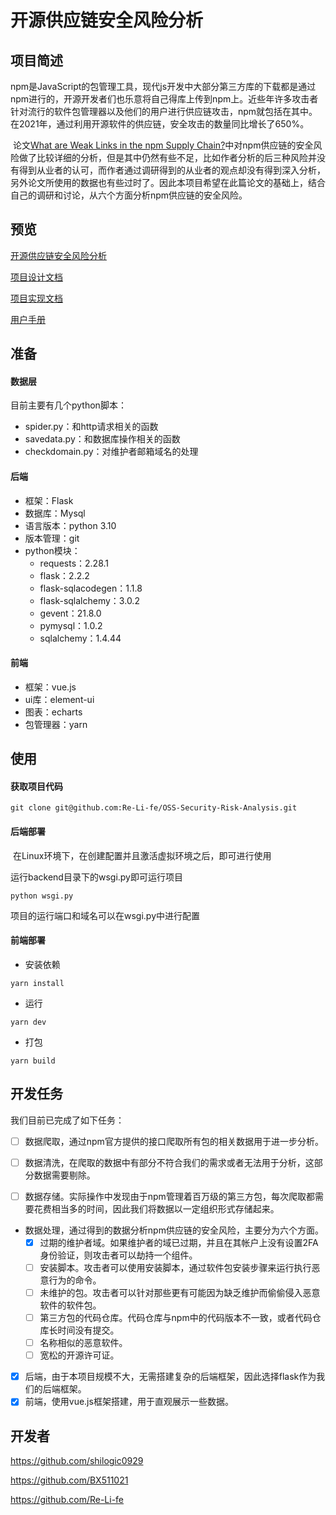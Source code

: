 # 开源供应链安全风险分析

## 项目简述

​	npm是JavaScript的包管理工具，现代js开发中大部分第三方库的下载都是通过npm进行的，开源开发者们也乐意将自己得库上传到npm上。近些年许多攻击者针对流行的软件包管理器以及他们的用户进行供应链攻击，npm就包括在其中。在2021年，通过利用开源软件的供应链，安全攻击的数量同比增长了650%。

​	论文[What are Weak Links in the npm Supply Chain?](https://arxiv.org/abs/2112.10165v2)中对npm供应链的安全风险做了比较详细的分析，但是其中仍然有些不足，比如作者分析的后三种风险并没有得到从业者的认可，而作者通过调研得到的从业者的观点却没有得到深入分析，另外论文所使用的数据也有些过时了。因此本项目希望在此篇论文的基础上，结合自己的调研和讨论，从六个方面分析npm供应链的安全风险。

## 预览

[开源供应链安全风险分析](http://ossd.retools.space/)

[项目设计文档](https://blog.csdn.net/weixin_47231648/article/details/127876587)

[项目实现文档](https://blog.csdn.net/weixin_47231648/article/details/128306848)

[用户手册](https://blog.csdn.net/weixin_47231648/article/details/128303204)


## 准备

#### 数据层

目前主要有几个python脚本：

* spider.py：和http请求相关的函数
* savedata.py：和数据库操作相关的函数
* checkdomain.py：对维护者邮箱域名的处理

#### 后端

- 框架：Flask
- 数据库：Mysql
- 语言版本：python 3.10
- 版本管理：git
- python模块：
  - requests：2.28.1
  - flask：2.2.2
  - flask-sqlacodegen：1.1.8
  - flask-sqlalchemy：3.0.2
  - gevent：21.8.0
  - pymysql：1.0.2
  - sqlalchemy：1.4.44

#### 前端

* 框架：vue.js
* ui库：element-ui
* 图表：echarts
* 包管理器：yarn

## 使用

#### 获取项目代码

```
git clone git@github.com:Re-Li-fe/OSS-Security-Risk-Analysis.git
```

#### 后端部署

​	在Linux环境下，在创建配置并且激活虚拟环境之后，即可进行使用

运行backend目录下的wsgi.py即可运行项目

```
python wsgi.py
```

项目的运行端口和域名可以在wsgi.py中进行配置

#### 前端部署

- 安装依赖

```
yarn install
```

- 运行

```
yarn dev
```

- 打包

```
yarn build
```

## 开发任务

我们目前已完成了如下任务：

 - [ ] 数据爬取，通过npm官方提供的接口爬取所有包的相关数据用于进一步分析。

 - [ ] 数据清洗，在爬取的数据中有部分不符合我们的需求或者无法用于分析，这部分数据需要剔除。
 - [ ] 数据存储。实际操作中发现由于npm管理着百万级的第三方包，每次爬取都需要花费相当多的时间，因此我们将数据以一定组织形式存储起来。
* 数据处理，通过得到的数据分析npm供应链的安全风险，主要分为六个方面。
  - [x] 过期的维护者域。如果维护者的域已过期，并且在其帐户上没有设置2FA身份验证，则攻击者可以劫持一个组件。
  - [ ] 安装脚本。攻击者可以使用安装脚本，通过软件包安装步骤来运行执行恶意行为的命令。
  - [ ] 未维护的包。攻击者可以针对那些更有可能因为缺乏维护而偷偷侵入恶意软件的软件包。
  - [ ] 第三方包的代码仓库。代码仓库与npm中的代码版本不一致，或者代码仓库长时间没有提交。
  - [ ] 名称相似的恶意软件。
  - [ ] 宽松的开源许可证。
 - [x] 后端，由于本项目规模不大，无需搭建复杂的后端框架，因此选择flask作为我们的后端框架。
 - [x] 前端，使用vue.js框架搭建，用于直观展示一些数据。

## 开发者

https://github.com/shilogic0929

https://github.com/BX511021

https://github.com/Re-Li-fe